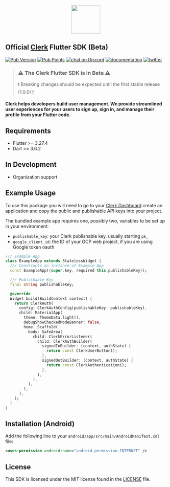 <p align="center">
<img src="https://images.clerk.com/static/logo-light-mode-400x400.png" height="90">
</p>

## Official [Clerk](https://clerk.com) Flutter SDK (Beta)

[![Pub Version](https://img.shields.io/pub/v/clerk_flutter?color=blueviolet)](https://pub.dev/packages/clerk_flutter)
[![Pub Points](https://img.shields.io/pub/points/clerk_flutter?label=pub%20points)](https://pub.dev/packages/clerk_flutter/score)
[![chat on Discord](https://img.shields.io/discord/856971667393609759.svg?logo=discord)](https://discord.com/invite/b5rXHjAg7A)
[![documentation](https://img.shields.io/badge/documentation-clerk-green.svg)](https://clerk.com/docs)
[![twitter](https://img.shields.io/twitter/follow/ClerkDev?style=social)](https://twitter.com/intent/follow?screen_name=ClerkDev)

> ### ⚠️ The Clerk Flutter SDK is in Beta ⚠️
> ❗️ Breaking changes should be expected until the first stable release (1.0.0) ❗️

**Clerk helps developers build user management. We provide streamlined user experiences
for your users to sign up, sign in, and manage their profile from your Flutter code.**

## Requirements

* Flutter >= 3.27.4
* Dart >= 3.6.2

## In Development

* Organization support

## Example Usage

To use this package you will need to go to your [Clerk Dashboard](https://dashboard.clerk.com/)
create an application and copy the public and publishable API keys into your project.

The bundled example app requires one, possibly two, variables to be set up in your environment:
- `publishable_key`: your Clerk publishable key, usually starting `pk_`
- `google_client_id`: the ID of your GCP web project, if you are using Google token oauth

```dart
/// Example App
class ExampleApp extends StatelessWidget {
  /// Constructs an instance of Example App
  const ExampleApp({super.key, required this.publishableKey});

  /// Publishable Key
  final String publishableKey;

  @override
  Widget build(BuildContext context) {
    return ClerkAuth(
      config: ClerkAuthConfig(publishableKey: publishableKey),
      child: MaterialApp(
        theme: ThemeData.light(),
        debugShowCheckedModeBanner: false,
        home: Scaffold(
          body: SafeArea(
            child: ClerkErrorListener(
              child: ClerkAuthBuilder(
                signedInBuilder: (context, authState) {
                  return const ClerkUserButton();
                },
                signedOutBuilder: (context, authState) {
                  return const ClerkAuthentication();
                },
              ),
            ),
          ),
        ),
      ),
    );
  }
}
```

## Installation (Android)

Add the following line to your `android/app/src/main/AndroidManifest.xml` file:

```xml
<uses-permission android:name="android.permission.INTERNET" />
```

## License

This SDK is licensed under the MIT license found in the [LICENSE](./LICENSE) file.
